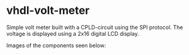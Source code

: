 # vhdl-volt-meter
Simple volt meter built with a CPLD-circuit using the SPI protocol. The voltage is displayed using a 2x16 digital LCD display. 

Images of the components seen below:
